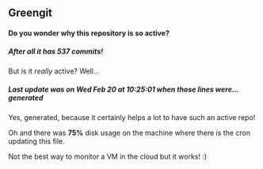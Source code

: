 ## Greengit

#### Do you wonder why this repository is so active?

##### After all it has 537 commits!

But is it *really* active? Well...

##### Last update was on Wed Feb 20 at 10:25:01 when those lines were... generated

Yes, generated, because it certainly helps a lot to have such an active repo!

Oh and there was **75%** disk usage on the machine
where there is the cron updating this file.

Not the best way to monitor a VM in the cloud but it works! :)
